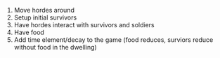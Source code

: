 1. Move hordes around
2. Setup initial survivors
3. Have hordes interact with survivors and soldiers
4. Have food
5. Add time element/decay to the game (food reduces, surviors reduce without food in the dwelling)
